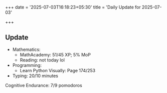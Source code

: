 +++
date = '2025-07-03T16:18:23+05:30'
title = 'Daily Update for 2025-07-03'

+++

## Update

* Mathematics:
  * MathAcademy: 51/45 XP; 5% MoP  
  * Reading: not today lol
* Programming:
  * Learn Python Visually: Page 174/253
* Typing: 20/10 minutes

Cognitive Endurance: 7/9 pomodoros
